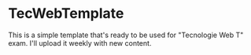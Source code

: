 # TecWebTemplate

This is a simple template that's ready to be used for "Tecnologie Web T" exam.
I'll upload it weekly with new content.
